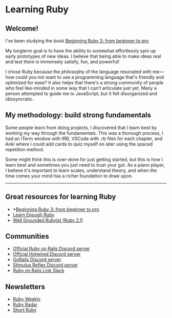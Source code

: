 # Learning Ruby

## Welcome!
I've been studying the book [Beginning Ruby 3: from beginner to pro](https://www.amazon.com/Beginning-Ruby-3-Beginner-Pro/dp/1484263235)

My longterm goal is to have the ability to somewhat effortlessly spin up early prototypes of new ideas. I believe that being able to make ideas real and test them is immensely satisfy, fun, and powerful!

I chose Ruby because the philosophy of the language resonated with me—how could you not want to use a programming language that's friendly and optimized for ease? It also helps that there's a strong community of people who feel like-minded in some way that I can't articulate just yet. Many a person attempted to guide me to JavaScript, but it felt disorganized and idiosyncratic. 

## My methodology: build strong fundamentals
Some people learn from doing projects, I discovered that I learn best by working my way through the fundamentals. This was a thorough process, I had an iTerm window with IRB, VSCode with .rb files for each chapter, and Anki where I could add cards to quiz myself on later using the spaced repetition method. 

Some might think this is over-done for just getting started, but this is how I learn best and sometimes you just need to trust your gut. As a piano player, I believe it's important to learn scales, understand theory, and when the time comes your mind has a richer foundation to draw upon. 

---

## Great resources for learning Ruby 
* *[Beginning Ruby 3: from beginner to pro](https://www.amazon.com/Beginning-Ruby-3-Beginner-Pro/dp/1484263235)
* [Learn Enough Ruby](https://news.learnenough.com/ruby-optimized-for-programmer-happiness)
* [Well Grounded Rubyist (Ruby 2.1)](https://www.amazon.com/Well-Grounded-Rubyist-David-Black/dp/1617291692)

## Communities
* [Official Ruby on Rails Discord server](https://discord.gg/a9KR88WmJn)
* [Official Hotwired Discord server](https://discord.gg/SWUpK6Kkm9)
* [GoRails Discord server](https://discord.gg/gorails)
* [Stimulus Reflex Discord server](https://discord.gg/z5fuJNgJsS)
* [Ruby on Rails Link Slack](https://www.rubyonrails.link/)

## Newsletters
- [Ruby Weekly](https://rubyweekly.com/)
- [Ruby Radar](https://rubyradar.dev/)
- [Short Ruby](https://newsletter.shortruby.com/)


